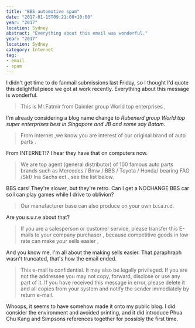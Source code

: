 ```yaml
---
title: "BBS automotive spam"
date: "2017-01-15T09:21:00+10:00"
year: "2017"
location: Sydney
abstract: "Everything about this email was wonderful."
year: "2017"
location: Sydney
category: Internet
tag:
- email
- spam
---
```

I didn't get time to do fanmail submissions last Friday, so I thought I'd quote this delightful piece we got at work recently. Everything about this message is wonderful.

> This is Mr.Fatmir from Daimler group World top enterprises  , 

I'm already considering a blog name change to *Rubenerd group World top super enterprises best in Singapore and JB and some say Batam.*

> From internet ,we know you are interest of our original brand of auto parts .

From INTERNET!? I hear they have that on computers now.

> We are top agent (general distributor) of 100 famous auto parts brands 
> such as Mercedes / Bmw / BBS / Toyota / Honda/ bearing FAG /Skf/ Ina
> Sachs ect..,see the list below. 

BBS cars! They're slower, but they're retro. Can I get a NOCHANGE BBS car so I can play games while I drive to oblivion?

> Our manufacturer base can also produce on your own b.r.a.n.d.

Are you s.u.r.e about that?

> If you are a salesperson or customer service, please transfer this 
> E-mails to your company purchaser , because competitive goods in low 
> rate can make your sells easier , 

And you know me, I'm all about the making sells easier. That paraphraph wasn't truncated, that's how the email ended.

> This e-mail is confidential. It may also be legally privileged.
> If you are not the addressee you may not copy, forward, disclose
> or use any part of it. If you have received this message in error,
> please delete it and all copies from your system and notify the
> sender immediately by return e-mail.

Whoops, it seems to have somehow made it onto my public blog. I did consider the environment and avoided printing, and it did introduce Phua Chu Kang and Simpsons references together for possibly the first time.

